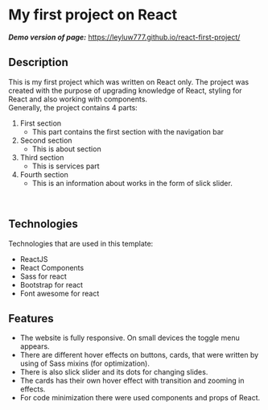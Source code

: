 # My first project on React
***Demo version of page:*** https://leyluw777.github.io/react-first-project/
</br>

## Description
This is my first project which was written on React only. The project was created with the purpose of upgrading knowledge of React, styling for React and also working with components. <br/>
Generally, the project contains 4 parts:
1. First section </br>
   - This part contains the first section with the navigation bar </br>
2. Second section </br>
   - This is about section </br>
3. Third section </br>
   - This is services part  </br>
4. Fourth section </br>
    - This is an information about works in the form of slick slider.

<br/>

## Technologies
Technologies that are used in this template: </br>
* ReactJS </br>
* React Components </br>
* Sass for react </br>
* Bootstrap for react </br>
* Font awesome for react </br>


## Features
* The website is fully responsive. On small devices the toggle menu appears.
* There are different hover effects on buttons, cards, that were written by using of Sass mixins (for optimization).
* There is also slick slider and its dots for changing slides.
* The cards has their own hover effect with transition and zooming in effects.
* For code minimization there were used components and props of React.
